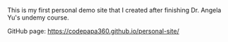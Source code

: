 This is my first personal demo site that I created after finishing Dr. Angela Yu's undemy course.

GitHub page: https://codepapa360.github.io/personal-site/

